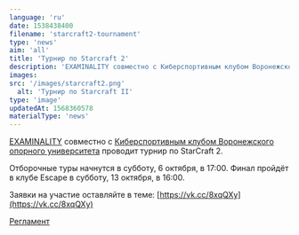 ```yaml
---
language: 'ru'
date: 1538438400
filename: 'starcraft2-tournament'
type: 'news'
aim: 'all'
title: 'Турнир по Starcraft 2'
description: 'EXAMINALITY совместно с Киберспортивным клубом Воронежского опорного университета проводит турнир по StarCraft 2.'
images:
src: '/images/starcraft2.png'
  alt: 'Турнир по Starcraft II'
type: 'image'
updatedAt: 1568360578
materialType: 'news'
---
```

[EXAMINALITY](https://vk.com/examinality) совместно с [Киберспортивным клубом Воронежского опорного университета](https://vk.com/vgtu_esports) проводит турнир по StarCraft 2.

Отборочные туры начнутся в субботу, 6 октября, в 17:00. Финал пройдёт в клубе Escapе в субботу, 13 октября, в 16:00.

Заявки на участие оставляйте в теме: [https://vk.cc/8xqQXy](https://vk.cc/8xqQXy)

[Регламент](https://vk.com/doc24974484_476894341?hash=e427f52d631dd19fa2&dl=ee01f40bea1de25f25)
